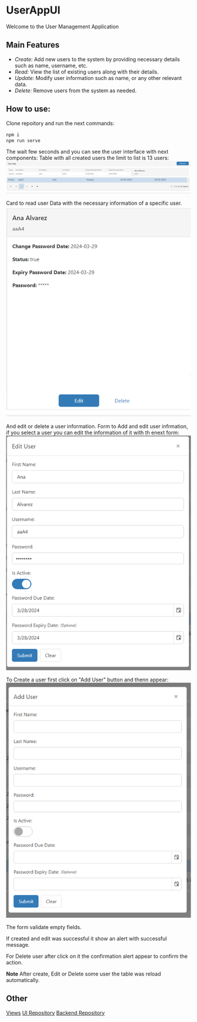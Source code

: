 # UserAppUI
Welcome to the User Management Application

## Main Features
- *Create:* Add new users to the system by providing necessary details such as name, username, etc.
- *Read:* View the list of existing users along with their details.
- *Update:* Modify user information such as name, or any other relevant data.
- *Delete:* Remove users from the system as needed.

## How to use:
Clone repoitory and run the next commands:
```
npm i
npm run serve
```
The wait few seconds and you can see the user interface with next components:
Table with all created users the limit to list is 13 users:
![Table](img/img2.PNG)
![Table](img/img3.PNG)

Card to read user Data with the necessary information of a specific user.
![User Data View](./img/img1.PNG)

And edit or delete a user information.
Form to Add and edit user infrmation, if you select a user you can edit the information of it with th enext form:
![Edit Form](img/img4.PNG)

To Create a user first click on "Add User" button and thenn appear:
![Add Form](img/img5.PNG)

The form validate empty fields.

If created and edit was successful it show an alert with successful message.

For Delete user after click on it the confirmation alert appear to confirm the action.

**Note** After create, Edit or Delete some user the table was reload automatically.


## Other
[Views](https://www.figma.com/files/recents-and-sharing/recently-viewed?fuid=1120026231202555312)
[UI Repository](https://github.com/CamilaM16/UserAppUI.git)
[Backend Repository](https://github.com/CamilaM16/UserApp.git)

